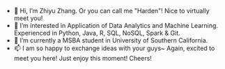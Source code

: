- 👋 Hi, I’m Zhiyu Zhang. Or you can call me "Harden"! Nice to virtually meet you!
- 👀 I’m interested in Application of Data Analytics and Machine Learning. Experienced in Python, Java, R, SQL, NoSQL, Spark & Git.
- 🌱 I’m currently a MSBA student in University of Southern California.
- 📫 I am so happy to exchange ideas with your guys~ Again, excited to meet you here! Just enjoy this moment! Cheers!

<!---
ZhiyuZhang803/ZhiyuZhang803 is a ✨ special ✨ repository because its `README.md` (this file) appears on your GitHub profile.
You can click the Preview link to take a look at your changes.
--->
